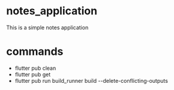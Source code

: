 # notes_application
This is a simple notes application

# commands

- flutter pub clean
- flutter pub get
- flutter pub run build_runner build --delete-conflicting-outputs